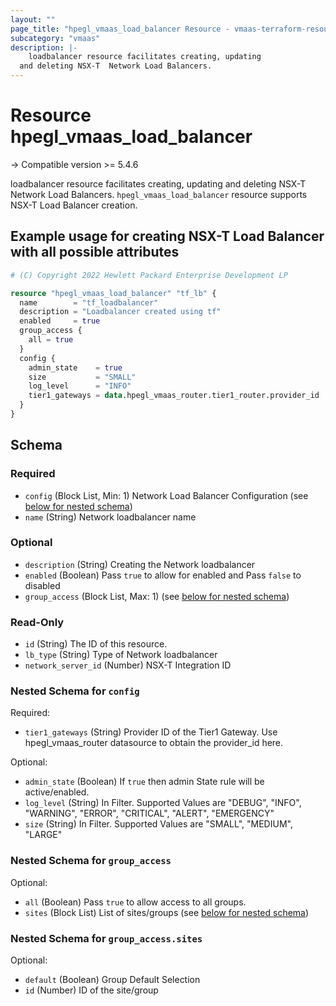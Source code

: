 ```yaml
---
layout: ""
page_title: "hpegl_vmaas_load_balancer Resource - vmaas-terraform-resources"
subcategory: "vmaas"
description: |-
    loadbalancer resource facilitates creating, updating
  and deleting NSX-T  Network Load Balancers.
---
```


# Resource hpegl_vmaas_load_balancer

-> Compatible version >= 5.4.6

loadbalancer resource facilitates creating, updating
		and deleting NSX-T  Network Load Balancers.
`hpegl_vmaas_load_balancer` resource supports NSX-T Load Balancer creation.

## Example usage for creating NSX-T Load Balancer with all possible attributes

```terraform
# (C) Copyright 2022 Hewlett Packard Enterprise Development LP

resource "hpegl_vmaas_load_balancer" "tf_lb" {
  name        = "tf_loadbalancer"
  description = "Loadbalancer created using tf"
  enabled     = true
  group_access {
    all = true
  }
  config {
    admin_state    = true
    size           = "SMALL"
    log_level      = "INFO"
    tier1_gateways = data.hpegl_vmaas_router.tier1_router.provider_id
  }
}
```

<!-- schema generated by tfplugindocs -->
## Schema

### Required

- `config` (Block List, Min: 1) Network Load Balancer Configuration (see [below for nested schema](#nestedblock--config))
- `name` (String) Network loadbalancer name

### Optional

- `description` (String) Creating the  Network loadbalancer
- `enabled` (Boolean) Pass `true` to allow for enabled and Pass `false` to disabled
- `group_access` (Block List, Max: 1) (see [below for nested schema](#nestedblock--group_access))

### Read-Only

- `id` (String) The ID of this resource.
- `lb_type` (String) Type of Network loadbalancer
- `network_server_id` (Number) NSX-T Integration ID

<a id="nestedblock--config"></a>
### Nested Schema for `config`

Required:

- `tier1_gateways` (String) Provider ID of the Tier1 Gateway. Use hpegl_vmaas_router datasource to obtain the provider_id here.

Optional:

- `admin_state` (Boolean) If `true` then admin State rule will be active/enabled.
- `log_level` (String) In Filter. Supported Values are "DEBUG", "INFO", "WARNING", "ERROR", "CRITICAL", "ALERT", "EMERGENCY"
- `size` (String) In Filter. Supported Values are "SMALL", "MEDIUM", "LARGE"


<a id="nestedblock--group_access"></a>
### Nested Schema for `group_access`

Optional:

- `all` (Boolean) Pass `true` to allow access to all groups.
- `sites` (Block List) List of sites/groups (see [below for nested schema](#nestedblock--group_access--sites))

<a id="nestedblock--group_access--sites"></a>
### Nested Schema for `group_access.sites`

Optional:

- `default` (Boolean) Group Default Selection
- `id` (Number) ID of the site/group
